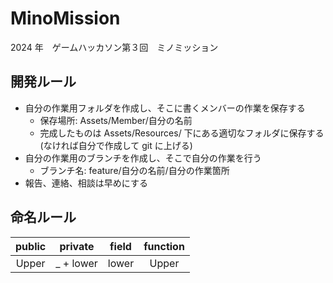 # MinoMission
2024 年　ゲームハッカソン第３回　ミノミッション

## 開発ルール
- 自分の作業用フォルダを作成し、そこに書くメンバーの作業を保存する
  - 保存場所: Assets/Member/自分の名前
  - 完成したものは Assets/Resources/ 下にある適切なフォルダに保存する(なければ自分で作成して git に上げる)
- 自分の作業用のブランチを作成し、そこで自分の作業を行う
  - ブランチ名: feature/自分の名前/自分の作業箇所
- 報告、連絡、相談は早めにする

## 命名ルール
|public|private|field|function|
|:--:|:--:|:--:|:--:|
|Upper|_ + lower|lower|Upper|
